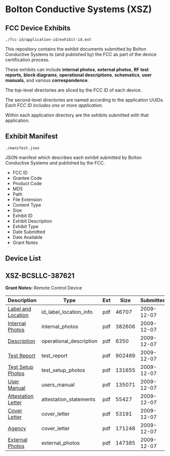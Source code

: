 # Bolton Conductive Systems (XSZ)
## FCC Device Exhibits

```
./fcc-id/application-id/exhibit-id.ext
```

This repository contains the exhibit documents submitted by Bolton Conductive Systems to (and published by) the FCC as part of the device certification process.

These exhibits can include **internal photos**, **external photos**, **RF test reports**, **block diagrams**, **operational descriptions**, **schematics**, **user manuals**, and various **correspondence**.

The top-level directories are sliced by the FCC ID of each device.

The second-level directories are named according to the application UUIDs. *Each FCC ID includes one or more application.*

Within each application directory are the exhibits submitted with that application. 

## Exhibit Manifest

```
./manifest.json
```

JSON manifest which describes each exhibit submitted by Bolton Conductive Systems and published by the FCC.

- FCC ID
- Grantee Code
- Product Code
- MD5
- Path
- File Extension
- Content Type
- Size
- Exhibit ID
- Exhibit Description
- Exhibit Type
- Date Submitted
- Date Available
- Grant Notes

## Device List
## XSZ-BCSLLC-387621
**Grant Notes:** Remote Control Device

| Description | Type | Ext | Size | Submitted | Available |
| ----------- | ---- | --- | ---- | --------- | --------- |
| [Label and Location](XSZ-BCSLLC-387621/f2eb4abb37af5a15aaa960043a0098e4/1210090.pdf) | id_label_location_info | pdf | 46707 | 2009-12-07 | 2009-12-07 |
| [Internal Photos](XSZ-BCSLLC-387621/f2eb4abb37af5a15aaa960043a0098e4/1210089.pdf) | internal_photos | pdf | 382606 | 2009-12-07 | 2009-12-07 |
| [Description](XSZ-BCSLLC-387621/f2eb4abb37af5a15aaa960043a0098e4/1210091.pdf) | operational_description | pdf | 6350 | 2009-12-07 | 2009-12-07 |
| [Test Report](XSZ-BCSLLC-387621/f2eb4abb37af5a15aaa960043a0098e4/1210094.pdf) | test_report | pdf | 902489 | 2009-12-07 | 2009-12-07 |
| [Test Setup Photos](XSZ-BCSLLC-387621/f2eb4abb37af5a15aaa960043a0098e4/1210095.pdf) | test_setup_photos | pdf | 131655 | 2009-12-07 | 2009-12-07 |
| [User Manual](XSZ-BCSLLC-387621/f2eb4abb37af5a15aaa960043a0098e4/1210096.pdf) | users_manual | pdf | 135071 | 2009-12-07 | 2009-12-07 |
| [Attestation Letter](XSZ-BCSLLC-387621/f2eb4abb37af5a15aaa960043a0098e4/1210086.pdf) | attestation_statements | pdf | 55427 | 2009-12-07 | 2009-12-07 |
| [Cover Letter](XSZ-BCSLLC-387621/f2eb4abb37af5a15aaa960043a0098e4/1210084.pdf) | cover_letter | pdf | 53191 | 2009-12-07 | 2009-12-07 |
| [Agency](XSZ-BCSLLC-387621/f2eb4abb37af5a15aaa960043a0098e4/1210085.pdf) | cover_letter | pdf | 171248 | 2009-12-07 | 2009-12-07 |
| [External Photos](XSZ-BCSLLC-387621/f2eb4abb37af5a15aaa960043a0098e4/1210088.pdf) | external_photos | pdf | 147385 | 2009-12-07 | 2009-12-07 |
